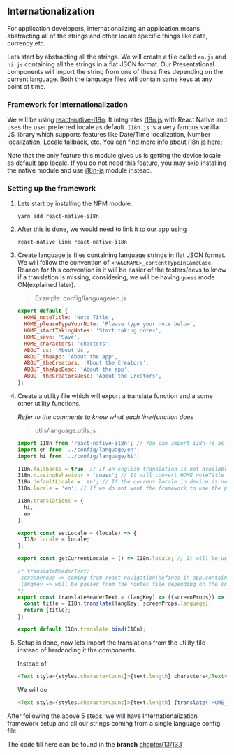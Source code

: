 ## Internationalization

For application developers, internationalizing an application means abstracting all of the strings and other locale specific things like date, currency etc.

Lets start by abstracting all the strings. We will create a file called `en.js` and `hi.js` containing all the strings in a flat JSON format. Our Presentational components will import the string from one of these files depending on the current language. Both the language files will contain same keys at any point of time.


### Framework for Internationalization

We will be using [react-native-i18n](https://www.npmjs.com/package/react-native-i18n). It integrates [I18n.js](https://github.com/fnando/i18n-js) with React Native and uses the user preferred locale as default. `I18n.js` is a very famous vanilla JS library which supports features like Date/Time localization, Number localization, Locale fallback, etc. You can find more info about i18n.js [here](https://github.com/fnando/i18n-js);

Note that the only feature this module gives us is getting the device locale as default app locale. If you do not need this feature, you may skip installing the native module and use [i18n-js](https://www.npmjs.com/package/i18n-js) module instead.

### Setting up the framework

1. Lets start by installing the NPM module.

    `yarn add react-native-i18n`

2. After this is done, we would need to link it to our app using

    `react-native link react-native-i18n`

3. Create language js files containing language strings in flat JSON format. We will follow the convention of `<PAGENAME>_contentTypeInCameCase`. Reason for this convention is it will be easier of the testers/devs to know if a translation is missing, considering, we will be having `guess` mode ON(explained later).

    >Example: config/language/en.js

    ```js
    export default {
      HOME_noteTitle: 'Note Title',
      HOME_pleaseTypeYourNote: 'Please type your note below',
      HOME_startTakingNotes: 'Start taking notes',
      HOME_save: 'Save',
      HOME_characters: 'chacters',
      ABOUT_us: 'About Us',
      ABOUT_theApp: 'About the app',
      ABOUT_theCreators: 'About the Creators',
      ABOUT_theAppDesc: 'About the app',
      ABOUT_theCreatorsDesc: 'About the Creators',
    };
    ```
4. Create a utility file which will export a translate function and a some other utility functions.

    *Refer to the comments to know what each line/function does*
    >utils/language.utils.js

    ```js
    import I18n from 'react-native-i18n'; // You can import i18n-js as well if you don't want the app to set default locale from the device locale.
    import en from '../config/language/en';
    import hi from '../config/language/hi';

    I18n.fallbacks = true; // If an english translation is not available in en.js, it will look inside hi.js
    I18n.missingBehaviour = 'guess'; // It will convert HOME_noteTitle to "HOME note title" if the value of HOME_noteTitle doesn't exist in any of the translation files.
    I18n.defaultLocale = 'en'; // If the current locale in device is not en or hi
    I18n.locale = 'en'; // If we do not want the framework to use the phone's locale by default

    I18n.translations = {
      hi,
      en
    };

    export const setLocale = (locale) => {
      I18n.locale = locale;
    };

    export const getCurrentLocale = () => I18n.locale; // It will be used to define intial language state in reducer.

    /* translateHeaderText:
     screenProps => coming from react-navigation(defined in app.container.js)
     langKey => will be passed from the routes file depending on the screen.(We will explain the usage later int the coming topics)
    */
    export const translateHeaderText = (langKey) => ({screenProps}) => {
      const title = I18n.translate(langKey, screenProps.language);
      return {title};
    };

    export default I18n.translate.bind(I18n);

    ```

5. Setup is done, now lets import the translations from the utility file instead of hardcoding it the components.

    Instead of
    ```js
    <Text style={styles.characterCount}>{text.length} characters</Text>
    ```

    We will do
    ```js
    <Text style={styles.characterCount}>{text.length} {translate('HOME_characters')}</Text>
    ```

After following the above 5 steps, we will have Internationalization framework setup and all our strings coming from a single language config file.


The code till here can be found in the **branch** [chapter/13/13.1](https://github.com/master-atul/react-native-plus-plus-code/tree/chapter/13/13.1)
